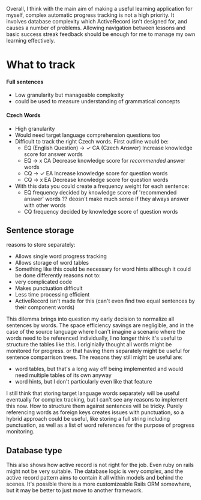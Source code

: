 Overall, I think with the main aim of making a useful learning application for myself, complex automatic progress tracking is not a high priority.
It involves database complexity which ActiveRecord isn't designed for, and causes a number of problems. Allowing navigation between lessons
and basic success streak feedback should be enough for me to manage my own learning effectively.

# What to track


#### Full sentences
  * Low granularity but manageable complexity
  * could be used to measure understanding of grammatical concepts
    
#### Czech Words
  * High granularity
  * Would need target language comprehension questions too 
  * Difficult to track the right Czech words. First outline would be:
    * EQ (English Question) -> ✓ CA (Czech Answer) Increase knowledge score for answer words
    * EQ -> x CA Decrease knowledge score for *recommended* answer words
    * CQ -> ✓ EA Increase knowledge score for question words
    * CQ -> x EA Decrease knowledge score for question words
  * With this data you could create a frequency weight for each sentence:
    * EQ frequency decided by knowledge score of 'recommended answer' words ?? deosn't make much sense if they always answer with other words
    * CQ frequency decided by knowledge score of question words
    
## Sentence storage
reasons to store separately:
  * Allows single word progress tracking
  * Allows storage of word tables
  * Something like this could be necessary for word hints although it could be done differently
reasons not to:
  * very complicated code
  * Makes punctuation difficult
  * Less time processing efficient
  * ActiveRecord isn't made for this (can't even find two equal sentences by their component words)

This dilemma brings into question my early decision to normalize all sentences by words. The space efficiency savings are negligible, 
and in the case of the source language where I can't imagine a scenario where the words need to be referenced individually, I no longer think
it's useful to structure the tables like this. I originially thought all words might be monitored for progress. or that having them separately
might be useful for sentence comparrison trees. The reasons they still might be useful are: 
  * word tables, but that's a long way off being implemented and would need multiple tables of its own anyway
  * word hints, but I don't particularly even like that feature

I still think that storing target language words separately will be useful eventually for complex tracking, but I can't see any reasons to 
implement this now. How to structure them against sentences will be tricky. Purely referencing words as foreign keys creates issues with
punctuation, so a hybrid approach could be useful, like storing a full string including punctuation, as well as a list of word references for the
purpose of progress monitoring.


## Database type

This also shows how active record is not right for the job. Even ruby on rails might not be very suitable. The database logic is very complex, and
the active record pattern aims to contain it all within models and behind the scenes. It's possible there is a more customizeable Rails ORM somewhere, but
it may be better to just move to another framework. 